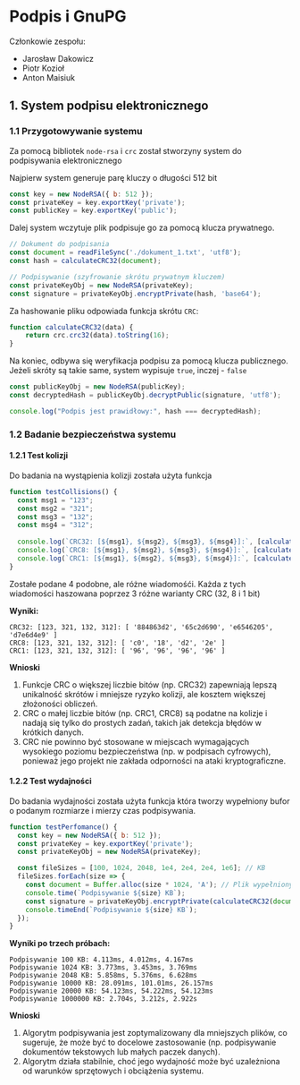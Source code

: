 # Podpis i GnuPG

Członkowie zespołu:
- Jarosław Dakowicz
- Piotr Kozioł
- Anton Maisiuk

## 1. System podpisu elektronicznego
### 1.1 Przygotowywanie systemu

Za pomocą bibliotek `node-rsa` i `crc` został stworzyny system do podpisywania elektronicznego

Najpierw system generuje parę kluczy o długości 512 bit
```js
const key = new NodeRSA({ b: 512 });
const privateKey = key.exportKey('private');
const publicKey = key.exportKey('public');
```

Dalej system wczytuje plik podpisuje go za pomocą klucza prywatnego.
```js
// Dokument do podpisania
const document = readFileSync('./dokument_1.txt', 'utf8');
const hash = calculateCRC32(document);

// Podpisywanie (szyfrowanie skrótu prywatnym kluczem)
const privateKeyObj = new NodeRSA(privateKey);
const signature = privateKeyObj.encryptPrivate(hash, 'base64');
```

Za hashowanie pliku odpowiada funkcja skrótu `CRC`:
```js
function calculateCRC32(data) {
    return crc.crc32(data).toString(16);
}
```

Na koniec, odbywa się weryfikacja podpisu za pomocą klucza publicznego. Jeżeli skróty są takie same, system wypisuje `true`, inczej - `false`
```js
const publicKeyObj = new NodeRSA(publicKey);
const decryptedHash = publicKeyObj.decryptPublic(signature, 'utf8');

console.log("Podpis jest prawidłowy:", hash === decryptedHash);
```

### 1.2 Badanie bezpieczeństwa systemu

#### 1.2.1 Test kolizji
Do badania na wystąpienia kolizji została użyta funkcja
```js
function testCollisions() {
  const msg1 = "123";
  const msg2 = "321";
  const msg3 = "132";
  const msg4 = "312";
  
  console.log(`CRC32: [${msg1}, ${msg2}, ${msg3}, ${msg4}]:`, [calculateCRC32(msg1), calculateCRC32(msg2), calculateCRC32(msg3), calculateCRC32(msg4)]);
  console.log(`CRC8: [${msg1}, ${msg2}, ${msg3}, ${msg4}]:`, [calculateCRC8(msg1), calculateCRC8(msg2), calculateCRC8(msg3), calculateCRC8(msg4)]);
  console.log(`CRC1: [${msg1}, ${msg2}, ${msg3}, ${msg4}]:`, [calculateCRC1(msg1), calculateCRC1(msg2), calculateCRC1(msg3), calculateCRC1(msg4)]);
}
```
Zostałe podane 4 podobne, ale różne wiadomośći. Każda z tych wiadomości haszowana poprzez 3 różne warianty CRC (32, 8 i 1 bit)


**Wyniki:**
```
CRC32: [123, 321, 132, 312]: [ '884863d2', '65c2d690', 'e6546205', 'd7e6d4e9' ]
CRC8: [123, 321, 132, 312]: [ 'c0', '18', 'd2', '2e' ]
CRC1: [123, 321, 132, 312]: [ '96', '96', '96', '96' ]
```

**Wnioski**

1. Funkcje CRC o większej liczbie bitów (np. CRC32) zapewniają lepszą unikalność skrótów i mniejsze ryzyko kolizji, ale kosztem większej złożoności obliczeń. 
2. CRC o małej liczbie bitów (np. CRC1, CRC8) są podatne na kolizje i nadają się tylko do prostych zadań, takich jak detekcja błędów w krótkich danych. 
3. CRC nie powinno być stosowane w miejscach wymagających wysokiego poziomu bezpieczeństwa (np. w podpisach cyfrowych), ponieważ jego projekt nie zakłada odporności na ataki kryptograficzne.

#### 1.2.2 Test wydajności
Do badania wydajności została użyta funkcja która tworzy wypełniony bufor o podanym rozmiarze i mierzy czas podpisywania.
```js
function testPerfomance() {
  const key = new NodeRSA({ b: 512 });
  const privateKey = key.exportKey('private');
  const privateKeyObj = new NodeRSA(privateKey);

  const fileSizes = [100, 1024, 2048, 1e4, 2e4, 2e4, 1e6]; // KB
  fileSizes.forEach(size => {
    const document = Buffer.alloc(size * 1024, 'A'); // Plik wypełniony "A"
    console.time(`Podpisywanie ${size} KB`);
    const signature = privateKeyObj.encryptPrivate(calculateCRC32(document), 'base64');
    console.timeEnd(`Podpisywanie ${size} KB`);
  });
}
```
**Wyniki po trzech próbach:**

```
Podpisywanie 100 KB: 4.113ms, 4.012ms, 4.167ms
Podpisywanie 1024 KB: 3.773ms, 3.453ms, 3.769ms
Podpisywanie 2048 KB: 5.858ms, 5.376ms, 6.628ms
Podpisywanie 10000 KB: 28.091ms, 101.01ms, 26.157ms
Podpisywanie 20000 KB: 54.123ms, 54.222ms, 54.123ms
Podpisywanie 1000000 KB: 2.704s, 3.212s, 2.922s
```

**Wnioski**
1. Algorytm podpisywania jest zoptymalizowany dla mniejszych plików, co sugeruje, że może być to docelowe zastosowanie (np. podpisywanie dokumentów tekstowych lub małych paczek danych).
2. Algorytm działa stabilnie, choć jego wydajność może być uzależniona od warunków sprzętowych i obciążenia systemu.
